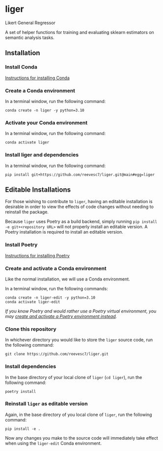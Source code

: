# liger
Likert General Regressor

A set of helper functions for training and evaluating sklearn estimators on semantic analysis tasks.

## Installation

### Install Conda

[Instructions for installing Conda](https://docs.conda.io/projects/conda/en/latest/user-guide/install/index.html)

### Create a Conda environment

In a terminal window, run the following command:

```
conda create -n liger -y python=3.10
```

### Activate your Conda environment

In a terminal window, run the following command:

```
conda activate liger
```

### Install liger and dependencies

In a terminal window, run the following command:

```
pip install git+https://github.com/reevesc7/liger.git@main#egg=liger
```

## Editable Installations

For those wishing to contribute to `liger`, having an editable installation is desirable
in order to view the effects of code changes without needing to reinstall the package.

Because `liger` uses Poetry as a build backend,
simply running `pip install -e git+<repository URL>` will not properly install an editable version.
A Poetry installation is required to install an editable version.

### Install Poetry

[Instructions for installing Poetry](https://python-poetry.org/docs/)

### Create and activate a Conda environment

Like the normal installation, we will use a Conda environment.

In a terminal window, run the following commands:

```
conda create -n liger-edit -y python=3.10
conda activate liger-edit
```

*If you know Poetry and would rather use a Poetry virtual environment, you may
[create and activate a Poetry environment instead](https://python-poetry.org/docs/managing-environments/).*

### Clone this repository

In whichever directory you would like to store the `liger` source code, run the following command:

```
git clone https://github.com/reevesc7/liger.git
```

### Install dependencies

In the base directory of your local clone of `liger` (`cd liger`), run the following command:

```
poetry install
```

### Reinstall `liger` as editable version

Again, in the base directory of you local clone of `liger`, run the following command:

```
pip install -e .
```

Now any changes you make to the source code will immediately take effect when using
the `liger-edit` Conda environment.

